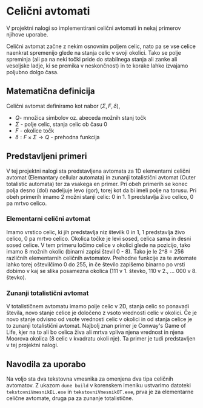 # Celični avtomati

V projektni nalogi so implementirani celični avtomati in nekaj primerov njihove uporabe.

Celični avtomat začne z nekim osnovnim poljem celic, nato pa se vse celice naenkrat spremenijo glede na stanja celic v svoji okolici. Tako se polje spreminja (ali pa na neki točki pride do stabilnega stanja ali zanke ali vesoljske ladje, ki se premika v neskončnost) in te korake lahko izvajamo poljubno dolgo časa.

## Matematična definicija

Celični avtomat definiramo kot nabor $(\Sigma, F, \delta)$,
- $Q$- množica simbolov oz. abeceda možnih stanj točk
- $\Sigma$ - polje celic, stanja celic ob času 0
- $F$ - okolice točk
- $\delta : F \times \Sigma \to Q$ - prehodna funkcija
 
## Predstavljeni primeri
V tej projektni nalogi sta predstavljena avtomata za 1D elementarni celični avtomat (Elemantary cellular automata) in zunanji totalistični avtomat (Outer totalistic automata) ter za vsakega en primer. Pri obeh primerih se konec polja desno (dol) nadeljuje levo (gor), torej kot da bi imeli polje na torusu. Pri obeh primerih imamo 2 možni stanji celic: 0 in 1. 1 predstavlja živo celico, 0 pa mrtvo celico. 

### Elementarni celični avtomat
Imamo vrstico celic, ki jih predstavlja niz številk 0 in 1, 1 predstavlja živo celico, 0 pa mrtvo celico. Okolica točke je levi sosed, celica sama in desni sosed celice. V tem primeru ločimo celice v okolici glede na pozicijo, tako imamo 8 možnih okolic (binarni zapisi števil 0 - 8). Tako je le 2^8 = 256 različnih elementarnih celičnih avtomatov. Prehodne funkcije za te avtomate lahko torej oštevilčimo 0 do 255, in če število zapišemo binarno po vrsti dobimo v kaj se slika posamezna okolica (111 v 1. števko, 110 v 2., ... 000 v 8. števko).

### Zunanji totalistični avtomat
V totalističnem avtomatu imamo polje celic v 2D, stanja celic so ponavadi števila, novo stanje celice je določeno z vsoto vrednosti celic v okolici. Če je novo stanje odvisno od vsote vrednosti celic v okolici in od stanja celice je to zunanji totalistični avtomat. Najbolj znan primer je Conway's Game of Life, kjer na to ali bo celica živa ali mrtva vpliva njena vrednost in njena Moorova okolica (8 celic v kvadratu okoli nje). Ta primer je tudi predstavljen v tej projektni nalogi.

## Navodila za uporabo
Na voljo sta dva tekstovna vmesnika za omenjena dva tipa celičnih avtomatov. Z ukazom `dune build` v korenskem imeniku ustvarimo datoteki `tekstovniVmesnikEL.exe` in `tekstovniVmesnikOT.exe`, prva je za elementarne celične avtomate, druga pa za zunanje totalistične.
